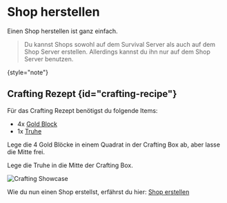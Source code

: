 # Shop herstellen

Einen Shop herstellen ist ganz einfach.

> Du kannst Shops sowohl auf dem Survival Server als auch auf dem Shop Server erstellen. Allerdings kannst du ihn nur
> auf dem Shop Server benutzen.

{style="note"}

## Crafting Rezept {id="crafting-recipe"}

Für das Crafting Rezept benötigst du folgende Items:

- 4x [Gold Block](https://minecraft.fandom.com/de/wiki/Goldblock "Goldblöcke sind Blöcke, die aus neun Goldbarren hergestellt werden können.")
- 1x [Truhe](https://minecraft.fandom.com/de/wiki/Truhe "Truhen sind Blöcke, die zum Lagern von Gegenständen verwendet werden können.")

<procedure title="Anleitung" id="crafting-tutorial">
<step>
<p>Lege die 4 Gold Blöcke in einem Quadrat in der Crafting Box ab, aber lasse die Mitte frei.</p>
</step>
<step>
<p>Lege die Truhe in die Mitte der Crafting Box.</p>
<img src="https://i.imgur.com/jhAI7ZZ.gif" alt="Crafting Showcase" preview-src="https://i.imgur.com/XXSXt6l.png" border-effect="rounded"/>
</step>
</procedure>

Wie du nun einen Shop erstellst, erfährst du
hier: [Shop erstellen](create-shop.md "Hier findest du eine Anleitung, wie du einen Shop erstellen kannst.")